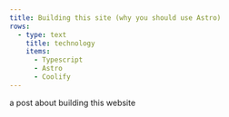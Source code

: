 ```yaml
---
title: Building this site (why you should use Astro)
rows:
  - type: text
    title: technology 
    items:
      - Typescript
      - Astro
      - Coolify
---
```


a post about building this website
